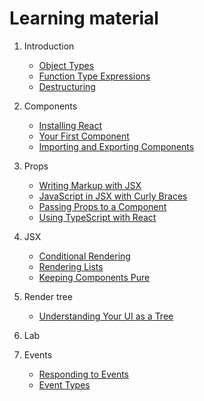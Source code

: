 # Learning material

1. Introduction
   - [Object Types](https://www.typescriptlang.org/docs/handbook/2/objects.html)
   - [Function Type Expressions](https://www.typescriptlang.org/docs/handbook/2/functions.html#function-type-expressions)
   - [Destructuring](https://developer.mozilla.org/en-US/docs/Web/JavaScript/Reference/Operators/Destructuring)

2. Components
   - [Installing React](https://github.com/582-41F-VA/starter)
   - [Your First Component](https://react.dev/learn/your-first-component)
   - [Importing and Exporting Components](https://react.dev/learn/importing-and-exporting-components)

3. Props
   - [Writing Markup with JSX](https://react.dev/learn/writing-markup-with-jsx)
   - [JavaScript in JSX with Curly Braces](https://react.dev/learn/javascript-in-jsx-with-curly-braces)
   - [Passing Props to a Component](https://react.dev/learn/passing-props-to-a-component)
   - [Using TypeScript with React](https://react.dev/learn/typescript#typescript-with-react-components)

4. JSX
   - [Conditional Rendering](https://react.dev/learn/conditional-rendering)
   - [Rendering Lists](https://react.dev/learn/rendering-lists)
   - [Keeping Components Pure](https://react.dev/learn/keeping-components-pure)

5. Render tree
   - [Understanding Your UI as a Tree](https://react.dev/learn/understanding-your-ui-as-a-tree)

6. Lab

7. Events
   - [Responding to Events](https://react.dev/learn/responding-to-events)
   - [Event Types](https://github.com/DefinitelyTyped/DefinitelyTyped/blob/b580df54c0819ec9df62b0835a315dd48b8594a9/types/react/index.d.ts#L1247C1-L1373)

